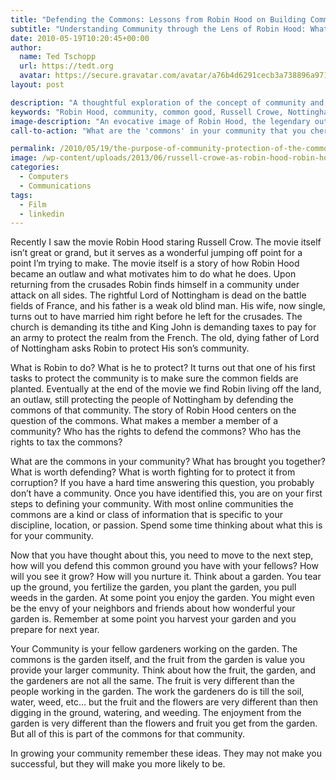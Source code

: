 ```yaml
---
title: "Defending the Commons: Lessons from Robin Hood on Building Community"
subtitle: "Understanding Community through the Lens of Robin Hood: What the Commons Mean to Us"
date: 2010-05-19T10:20:45+00:00
author:
  name: Ted Tschopp
  url: https://tedt.org
  avatar: https://secure.gravatar.com/avatar/a76b4d6291cecb3a738896a971bfb903?s=512&d=mp&r=g
layout: post

description: "A thoughtful exploration of the concept of community and the common good, using the story of Robin Hood as a metaphor. This article delves into the core questions about what binds a community together, how to nurture it, and what it takes to defend the shared values and goals that make it thrive."
keywords: "Robin Hood, community, common good, Russell Crowe, Nottingham, garden metaphor, protection, values, shared goals, collaboration"
image-description: "An evocative image of Robin Hood, the legendary outlaw, symbolizing the fight for the common good and the protection of shared values. It serves as a visual metaphor for the unifying principles that bind and define a community."
call-to-action: "What are the 'commons' in your community that you cherish and defend? How do you nurture and grow those shared values? Join the conversation below to explore these vital questions and share your insights on building and sustaining a thriving community."

permalink: /2010/05/19/the-purpose-of-community-protection-of-the-commons/
image: /wp-content/uploads/2013/06/russell-crowe-as-robin-hood-robin-hood-2010-movie.jpg
categories:
  - Computers
  - Communications
tags:
  - Film
  - linkedin
---
```

Recently I saw the movie Robin Hood staring Russell Crow. The movie itself isn’t great or grand, but it serves as a wonderful jumping off point for a point I’m trying to make. The movie itself is a story of how Robin Hood became an outlaw and what motivates him to do what he does. Upon returning from the crusades Robin finds himself in a community under attack on all sides. The rightful Lord of Nottingham is dead on the battle fields of France, and his father is a weak old blind man. His wife, now single, turns out to have married him right before he left for the crusades. The church is demanding its tithe and King John is demanding taxes to pay for an army to protect the realm from the French. The old, dying father of Lord of Nottingham asks Robin to protect His son’s community.

What is Robin to do? What is he to protect? It turns out that one of his first tasks to protect the community is to make sure the common fields are planted. Eventually at the end of the movie we find Robin living off the land, an outlaw, still protecting the people of Nottingham by defending the commons of that community. The story of Robin Hood centers on the question of the commons. What makes a member a member of a community? Who has the rights to defend the commons? Who has the rights to tax the commons?

What are the commons in your community? What has brought you together? What is worth defending? What is worth fighting for to protect it from corruption? If you have a hard time answering this question, you probably don’t have a community. Once you have identified this, you are on your first steps to defining your community. With most online communities the commons are a kind or class of information that is specific to your discipline, location, or passion. Spend some time thinking about what this is for your community.

Now that you have thought about this, you need to move to the next step, how will you defend this common ground you have with your fellows? How will you see it grow? How will you nurture it. Think about a garden. You tear up the ground, you fertilize the garden, you plant the garden, you pull weeds in the garden. At some point you enjoy the garden. You might even be the envy of your neighbors and friends about how wonderful your garden is. Remember at some point you harvest your garden and you prepare for next year.

Your Community is your fellow gardeners working on the garden. The commons is the garden itself, and the fruit from the garden is value you provide your larger community. Think about how the fruit, the garden, and the gardeners are not all the same. The fruit is very different than the people working in the garden. The work the gardeners do is till the soil, water, weed, etc… but the fruit and the flowers are very different than then digging in the ground, watering, and weeding. The enjoyment from the garden is very different than the flowers and fruit you get from the garden. But all of this is part of the commons for that community.

In growing your community remember these ideas. They may not make you successful, but they will make you more likely to be.